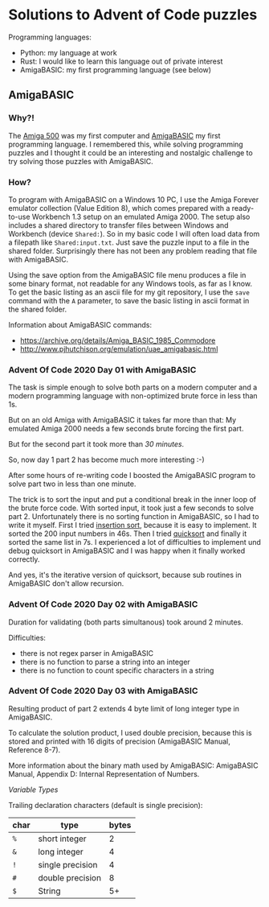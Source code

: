# Solutions to Advent of Code puzzles

Programming languages:

- Python: my language at work
- Rust: I would like to learn this language out of private interest
- AmigaBASIC: my first programming language (see below)


## AmigaBASIC

### Why?!

The [Amiga 500](https://en.wikipedia.org/wiki/Amiga_500) was my first computer and [AmigaBASIC](https://en.wikipedia.org/wiki/AmigaBASIC) my first programming language.
I remembered this, while solving programming puzzles and I thought it could be an interesting and nostalgic challenge to try solving those puzzles with AmigaBASIC.

### How?

To program with AmigaBASIC on a Windows 10 PC, I use the Amiga Forever emulator collection (Value Edition 8), which comes prepared with a ready-to-use Workbench 1.3 setup on an emulated Amiga 2000. The setup also includes a shared directory to transfer files between Windows and Workbench (device `Shared:`). So in my basic code I will often load data from a filepath like `Shared:input.txt`. Just save the puzzle input to a file in the shared folder. Surprisingly there has not been any problem reading that file with AmigaBASIC.

Using the save option from the AmigaBASIC file menu produces a file in some binary format, not readable for any Windows tools, as far as I know.
To get the basic listing as an ascii file for my git repository, I use the `save` command with the `A` parameter, to save the basic listing in ascii format in the shared folder.

Information about AmigaBASIC commands:
 - https://archive.org/details/Amiga_BASIC_1985_Commodore
 - http://www.pjhutchison.org/emulation/uae_amigabasic.html


### Advent Of Code 2020 Day 01 with AmigaBASIC

The task is simple enough to solve both parts on a modern computer and a modern programming language with non-optimized brute force in less than 1s.

But on an old Amiga with AmigaBASIC it takes far more than that: My emulated Amiga 2000 needs a few seconds brute forcing the first part.

But for the second part it took more than *30 minutes*.

So, now day 1 part 2 has become much more interesting :-)

After some hours of re-writing code I boosted the AmigaBASIC program to solve part two in less than one minute.

The trick is to sort the input and put a conditional break in the inner loop of the brute force code. With sorted input, it took just a few seconds to solve part 2. Unfortunately there is no sorting function in AmigaBASIC, so I had to write it myself. First I tried [insertion sort](https://en.wikipedia.org/wiki/Insertion_sort), because it is easy to implement. It sorted the 200 input numbers in 46s. Then I tried [quicksort](https://en.wikipedia.org/wiki/Quicksort) and finally it sorted the same list in 7s. I experienced a lot of difficulties to implement und debug quicksort in AmigaBASIC and I was happy when it finally worked correctly.

And yes, it's the iterative version of quicksort, because sub routines in AmigaBASIC don't allow recursion.


### Advent Of Code 2020 Day 02 with AmigaBASIC

Duration for validating (both parts simultanous) took around 2 minutes.

Difficulties:
 - there is not regex parser in AmigaBASIC
 - there is no function to parse a string into an integer
 - there is no function to count specific characters in a string


### Advent Of Code 2020 Day 03 with AmigaBASIC

Resulting product of part 2 extends 4 byte limit of long integer type in AmigaBASIC.

To calculate the solution product, I used double precision, because this is stored and printed with 16 digits of precision (AmigaBASIC Manual, Reference 8-7).

More information about the binary math used by AmigaBASIC: AmigaBASIC Manual, Appendix D: Internal Representation of Numbers.


*Variable Types*

Trailing declaration characters (default is single precision):

| char | type             | bytes |
| ---- | ---------------- | ----- |
| `%`  | short integer    | 2     |
| `&`  | long integer     | 4     |
| `!`  | single precision | 4     |
| `#`  | double precision | 8     |
| `$`  | String           | 5+    |
